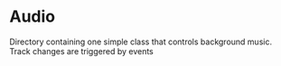 # Audio

Directory containing one simple class that controls background music. Track changes are triggered by events

